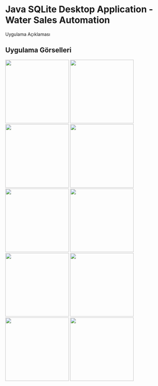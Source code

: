 # Java SQLite Desktop Application - Water Sales Automation

Uygulama Açıklaması

## Uygulama Görselleri

<p>
  
<a href="https://github.com/eymeneruyar/Java-SQLite-Desktop-Application-Water-Sales-Automation/blob/main/Project%20Images/1.Giri%C5%9F%20Yap.JPG" target="_blank">
<img src="https://github.com/eymeneruyar/Java-SQLite-Desktop-Application-Water-Sales-Automation/blob/main/Project%20Images/1.Giri%C5%9F%20Yap.JPG" width="200" style="max-width:100%;"></a>

<a href="https://github.com/eymeneruyar/Java-SQLite-Desktop-Application-Water-Sales-Automation/blob/main/Project%20Images/2.Hesap%20Olu%C5%9Ftur.JPG" target="_blank">
<img src="https://github.com/eymeneruyar/Java-SQLite-Desktop-Application-Water-Sales-Automation/blob/main/Project%20Images/2.Hesap%20Olu%C5%9Ftur.JPG" width="200" style="max-width:100%;"></a>

<a href="https://github.com/eymeneruyar/Java-SQLite-Desktop-Application-Water-Sales-Automation/blob/main/Project%20Images/3.Ana%20Sayfa.JPG" target="_blank">
<img src="https://github.com/eymeneruyar/Java-SQLite-Desktop-Application-Water-Sales-Automation/blob/main/Project%20Images/3.Ana%20Sayfa.JPG" width="200" style="max-width:100%;"></a>
  
<a href="https://github.com/eymeneruyar/Java-SQLite-Desktop-Application-Water-Sales-Automation/blob/main/Project%20Images/4.M%C3%BC%C5%9Fteri%20Ekle.JPG" target="_blank">
<img src="https://github.com/eymeneruyar/Java-SQLite-Desktop-Application-Water-Sales-Automation/blob/main/Project%20Images/4.M%C3%BC%C5%9Fteri%20Ekle.JPG" width="200" style="max-width:100%;"></a>
 
<a href="https://github.com/eymeneruyar/Java-SQLite-Desktop-Application-Water-Sales-Automation/blob/main/Project%20Images/5.D%C3%BCzenle.JPG" target="_blank">
<img src="https://github.com/eymeneruyar/Java-SQLite-Desktop-Application-Water-Sales-Automation/blob/main/Project%20Images/5.D%C3%BCzenle.JPG" width="200" style="max-width:100%;"></a>
  
<a href="https://github.com/eymeneruyar/Java-SQLite-Desktop-Application-Water-Sales-Automation/blob/main/Project%20Images/6.M%C3%BC%C5%9Fteri%20Sil.JPG" target="_blank">
<img src="https://github.com/eymeneruyar/Java-SQLite-Desktop-Application-Water-Sales-Automation/blob/main/Project%20Images/6.M%C3%BC%C5%9Fteri%20Sil.JPG" width="200" style="max-width:100%;"></a>
  
<a href="https://github.com/eymeneruyar/Java-SQLite-Desktop-Application-Water-Sales-Automation/blob/main/Project%20Images/7.Yeni%20Sipari%C5%9F.JPG" target="_blank">
<img src="https://github.com/eymeneruyar/Java-SQLite-Desktop-Application-Water-Sales-Automation/blob/main/Project%20Images/7.Yeni%20Sipari%C5%9F.JPG" width="200" style="max-width:100%;"></a>
  
<a href="https://github.com/eymeneruyar/Java-SQLite-Desktop-Application-Water-Sales-Automation/blob/main/Project%20Images/8.Spiari%C5%9F%20Durumu.JPG" target="_blank">
<img src="https://github.com/eymeneruyar/Java-SQLite-Desktop-Application-Water-Sales-Automation/blob/main/Project%20Images/8.Spiari%C5%9F%20Durumu.JPG" width="200" style="max-width:100%;"></a>
  
<a href="https://github.com/eymeneruyar/Java-SQLite-Desktop-Application-Water-Sales-Automation/blob/main/Project%20Images/9.Sipari%C5%9F%20Durumu%202.JPG" target="_blank">
<img src="https://github.com/eymeneruyar/Java-SQLite-Desktop-Application-Water-Sales-Automation/blob/main/Project%20Images/9.Sipari%C5%9F%20Durumu%202.JPG" width="200" style="max-width:100%;"></a>
  
<a href="https://github.com/eymeneruyar/Java-SQLite-Desktop-Application-Water-Sales-Automation/blob/main/Project%20Images/10.%C5%9Eifre%20De%C4%9Fi%C5%9Ftir.JPG" target="_blank">
<img src="https://github.com/eymeneruyar/Java-SQLite-Desktop-Application-Water-Sales-Automation/blob/main/Project%20Images/10.%C5%9Eifre%20De%C4%9Fi%C5%9Ftir.JPG" width="200" style="max-width:100%;"></a>
  
</p>
